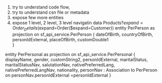 1) try to understand code flow,
2)  try to understand csn file or metadata
3) expose few more entities
4) expose 1 level, 2 level, 3 level navigatin data 
Products?$expand=Order_Details($expand=Order($expand=Customer))
entity PerPerson                    as
    projection on sf_api_service.PerPerson {
        dateOfBirth,
        countryOfBirth,
        personIdExternal,
        placeOfBirth,
        customDouble1  
    }

entity PerPersonal                    as
    projection on sf_api_service.PerPersonal {
       displayName,
       gender,
       customString2,
       personIdExternal,
       maritalStatus, 
       maritalStatusNav,
       salutationNav,
       nativePreferredLang,
       nativePreferredLangNav,
       nationality,
       personNav : Association to PerPerson on personNav.personIdExternal =personIdExternal
    }